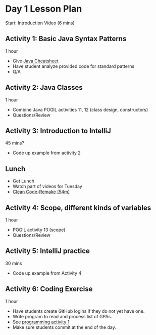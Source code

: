# Day 1 Lesson Plan

Start: Introduction Video (6 mins)

## Activity 1: Basic Java Syntax Patterns

1 hour

- Give [Java Cheatsheet](../cheatsheets/javaBasics.md)
- Have student analyze provided code for standard patterns
- Q/A

## Activity 2: Java Classes

1 hour

- Combine Java POGIL activities 11, 12 (class design, constructors)
- Questions/Review

## Activity 3: Introduction to IntelliJ

45 mins?

- Code up example from activity 2

## Lunch

- Get Lunch
- Watch part of videos for Tuesday
- [Clean Code-Remake (54m)](videos/01-clean_code.md)

## Activity 4: Scope, different kinds of variables

1 hour

- POGIL activity 13 (scope)
- Questions/Review

## Activity 5: IntelliJ practice

30 mins

- Code up example from Activity 4

## Activity 6: Coding Exercise

1 hour

- Have students create GitHub logins if they do not yet have one.
- Write program to read and process list of GPAs.
- See [programming activity 1](../activities/programmingActivity1.md)
- Make sure students commit at the end of the day.
